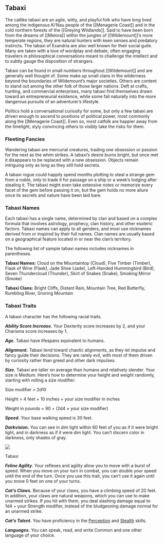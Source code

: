 ## Tabaxi

The catlike tabaxi are an agile, witty, and playful folk who have long lived among the indigenous Ki’Nau people of the [[Menagerie Coast]] and in the cold northern forests of the [[Greying Wildlands]]. Said to have been born from the dreams of [[Melora]] within the jungles of [[Wildemount]]’s more temperate regions, they are natural hunters with keen senses and predatory instincts. The tabaxi of Exandria are also well known for their social guile. Many are taken with a love of wordplay and debate, often engaging travelers in philosophical conversations meant to challenge the intellect and to subtly gauge the disposition of strangers.

Tabaxi can be found in small numbers throughout [[Wildemount]] and are generally well thought of. Some make up small clans in the wilderness beyond the boundaries of Wildemount’s major societies. Others are content to stand out among the other folk of those larger nations. Deft at crafts, hunting, and commercial enterprises, many tabaxi find themselves drawn toward an entrepreneurial existence, while some fall naturally into the more dangerous pursuits of an adventurer’s lifestyle.

Politics hold a conversational curiosity for some, but only a few tabaxi are driven enough to ascend to positions of political power, most commonly along the [[Menagerie Coast]]. Even so, most catfolk are happier away from the limelight, slyly convincing others to visibly take the risks for them.

### Fleeting Fancies

Wandering tabaxi are mercurial creatures, trading one obsession or passion for the next as the whim strikes. A tabaxi’s desire burns bright, but once met it disappears to be replaced with a new obsession. Objects remain intriguing only as long as they still hold secrets.

A tabaxi rogue could happily spend months plotting to steal a strange gem from a noble, only to trade it for passage on a ship or a week’s lodging after stealing it. The tabaxi might even take extensive notes or memorize every facet of the gem before passing it on, but the gem holds no more allure once its secrets and nature have been laid bare.

### Tabaxi Names

Each tabaxi has a single name, determined by clan and based on a complex formula that involves astrology, prophecy, clan history, and other esoteric factors. Tabaxi names can apply to all genders, and most use nicknames derived from or inspired by their full names. Clan names are usually based on a geographical feature located in or near the clan’s territory.

The following list of sample tabaxi names includes nicknames in parentheses.

**Tabaxi Names:** Cloud on the Mountaintop (Cloud), Five Timber (Timber), Flask of Wine (Flask), Jade Shoe (Jade), Left-Handed Hummingbird (Bird), Seven Thundercloud (Thunder), Skirt of Snakes (Snake), Smoking Mirror (Smoke)

**Tabaxi Clans:** Bright Cliffs, Distant Rain, Mountain Tree, Red Butterfly, Rumbling River, Snoring Mountain

### Tabaxi Traits

A tabaxi character has the following racial traits.

_**Ability Score Increase.**_ Your Dexterity score increases by 2, and your Charisma score increases by 1.

_**Age.**_ Tabaxi have lifespans equivalent to humans.

_**Alignment.**_ Tabaxi tend toward chaotic alignments, as they let impulse and fancy guide their decisions. They are rarely evil, with most of them driven by curiosity rather than greed and other dark impulses.

_**Size.**_ Tabaxi are taller on average than humans and relatively slender. Your size is Medium. Here’s how to determine your height and weight randomly, starting with rolling a size modifier:

Size modifier = 2d10

Height = 4 feet + 10 inches + your size modifier in inches

Weight in pounds = 90 + (2d4 × your size modifier)

_**Speed.**_ Your base walking speed is 30 feet.

_**Darkvision.**_ You can see in dim light within 60 feet of you as if it were bright light, and in darkness as if it were dim light. You can’t discern color in darkness, only shades of gray.

[![](https://media.dndbeyond.com/compendium-images/egtw/yDOyqyOocErRgYJK/04-12.png)](https://media.dndbeyond.com/compendium-images/egtw/yDOyqyOocErRgYJK/04-12.png)

Tabaxi

_**Feline Agility.**_ Your reflexes and agility allow you to move with a burst of speed. When you move on your turn in combat, you can double your speed until the end of the turn. Once you use this trait, you can’t use it again until you move 0 feet on one of your turns.

_**Cat’s Claws.**_ Because of your claws, you have a climbing speed of 20 feet. In addition, your claws are natural weapons, which you can use to make unarmed strikes. If you hit with them, you deal slashing damage equal to 1d4 + your Strength modifier, instead of the bludgeoning damage normal for an unarmed strike.

_**Cat’s Talent.**_ You have proficiency in the [Perception](https://www.dndbeyond.com/compendium/rules/basic-rules/using-ability-scores#Perception) and [Stealth](https://www.dndbeyond.com/compendium/rules/basic-rules/using-ability-scores#Stealth) skills.

_**Languages.**_ You can speak, read, and write Common and one other language of your choice.